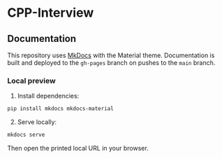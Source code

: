 # CPP-Interview

## Documentation

This repository uses [MkDocs](https://www.mkdocs.org/) with the Material theme. Documentation is built and deployed to the `gh-pages` branch on pushes to the `main` branch.

### Local preview

1) Install dependencies:

```bash
pip install mkdocs mkdocs-material
```

2) Serve locally:

```bash
mkdocs serve
```

Then open the printed local URL in your browser.
